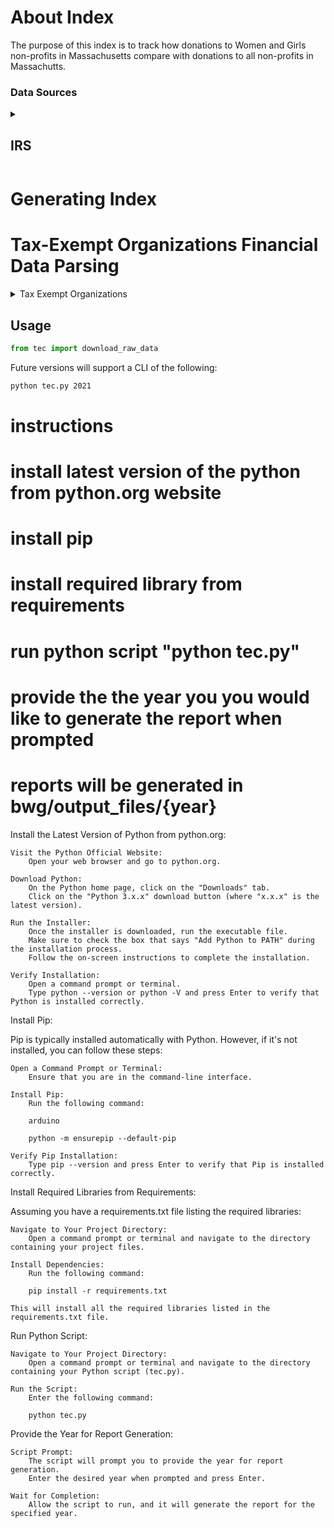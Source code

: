 # About Index 

The purpose of this index is to track how donations to Women and Girls non-profits in Massachusetts compare with 
donations to all non-profits in Massachutts.

### Data Sources
<details> 
<summary><h2>IRS</h2></summary>
    <details>
        <summary>Massachusetts Nonprofits</summary>
        <p>List of Organizations which are headquartered in Massachusetts
        <url>https://www.irs.gov/charities-non-profits/exempt-organizations-business-master-file-extract-eo-bmf</url>
        </p>
    </details>
    <details>
    <summary>Annual IRS Tax Documents</summary>
        <p>Excel Files for Non-Profits 
         <url a=https://www.irs.gov/statistics/soi-tax-stats-annual-extract-of-tax-exempt-organization-financial-data>IRS website</url>
        </p>   
    </details>
</details>

# Generating Index
# Tax-Exempt Organizations Financial Data Parsing

<details> 
<summary> Tax Exempt Organizations</summary>


</details>

## Usage

```py
from tec import download_raw_data
```

Future versions will support a CLI of the following:

```sh
python tec.py 2021
```

# instructions

# install latest version of the python from python.org website

# install pip

# install required library from requirements

# run python script "python tec.py"

# provide the the year you you would like to generate the report when prompted

# reports will be generated in bwg/output_files/{year}

Install the Latest Version of Python from python.org:

    Visit the Python Official Website:
        Open your web browser and go to python.org.

    Download Python:
        On the Python home page, click on the "Downloads" tab.
        Click on the "Python 3.x.x" download button (where "x.x.x" is the latest version).

    Run the Installer:
        Once the installer is downloaded, run the executable file.
        Make sure to check the box that says "Add Python to PATH" during the installation process.
        Follow the on-screen instructions to complete the installation.

    Verify Installation:
        Open a command prompt or terminal.
        Type python --version or python -V and press Enter to verify that Python is installed correctly.

Install Pip:

Pip is typically installed automatically with Python. However, if it's not installed, you can follow these steps:

    Open a Command Prompt or Terminal:
        Ensure that you are in the command-line interface.

    Install Pip:
        Run the following command:

        arduino

        python -m ensurepip --default-pip

    Verify Pip Installation:
        Type pip --version and press Enter to verify that Pip is installed correctly.

Install Required Libraries from Requirements:

Assuming you have a requirements.txt file listing the required libraries:

    Navigate to Your Project Directory:
        Open a command prompt or terminal and navigate to the directory containing your project files.

    Install Dependencies:
        Run the following command:

        pip install -r requirements.txt

    This will install all the required libraries listed in the requirements.txt file.

Run Python Script:

    Navigate to Your Project Directory:
        Open a command prompt or terminal and navigate to the directory containing your Python script (tec.py).

    Run the Script:
        Enter the following command:

        python tec.py

Provide the Year for Report Generation:

    Script Prompt:
        The script will prompt you to provide the year for report generation.
        Enter the desired year when prompted and press Enter.

    Wait for Completion:
        Allow the script to run, and it will generate the report for the specified year.
